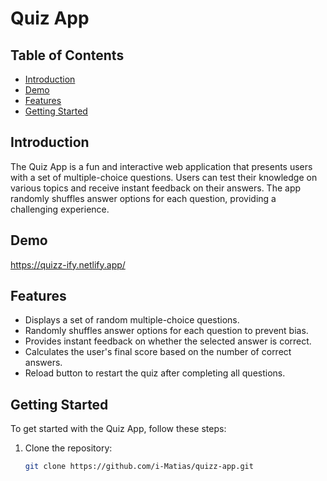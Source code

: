 # Quiz App

## Table of Contents

- [Introduction](#introduction)
- [Demo](#demo)
- [Features](#features)
- [Getting Started](#getting-started)

## Introduction

The Quiz App is a fun and interactive web application that presents users with a set of multiple-choice questions. Users can test their knowledge on various topics and receive instant feedback on their answers. The app randomly shuffles answer options for each question, providing a challenging experience.

## Demo

https://quizz-ify.netlify.app/

## Features

- Displays a set of random multiple-choice questions.
- Randomly shuffles answer options for each question to prevent bias.
- Provides instant feedback on whether the selected answer is correct.
- Calculates the user's final score based on the number of correct answers.
- Reload button to restart the quiz after completing all questions.

## Getting Started

To get started with the Quiz App, follow these steps:

1. Clone the repository:

   ```bash
   git clone https://github.com/i-Matias/quizz-app.git
